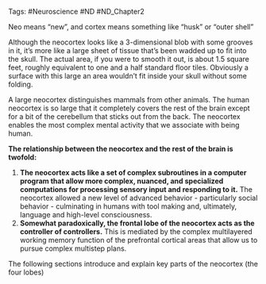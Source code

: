 Tags: #Neuroscience #ND #ND_Chapter2

Neo means “new”, and cortex means something like “husk” or “outer shell”

Although the neocortex looks like a 3-dimensional blob with some grooves in it, it’s more like a large sheet of tissue that’s been wadded up to fit into the skull. The actual area, if you were to smooth it out, is about 1.5 square feet, roughly equivalent to one and a half standard floor tiles. Obviously a surface with this large an area wouldn’t fit inside your skull without some folding.

A large neocortex distinguishes mammals from other animals. The human neocortex is so large that it completely covers the rest of the brain except for a bit of the cerebellum that sticks out from the back. The neocortex enables the most complex mental activity that we associate with being human.


**The relationship between the neocortex and the rest of the brain is twofold:**

1. **The neocortex acts like a set of complex subroutines in a computer program that allow more complex, nuanced, and specialized computations for processing sensory input and responding to it.** The neocortex allowed a new level of advanced behavior - particularly social behavior - culminating in humans with tool making and, ultimately, language and high-level consciousness.
2. **Somewhat paradoxically, the frontal lobe of the neocortex acts as the controller of controllers.** This is mediated by the complex multilayered working memory function of the prefrontal cortical areas that allow us to pursue complex multistep plans.


The following sections introduce and explain key parts of the neocortex (the four lobes)